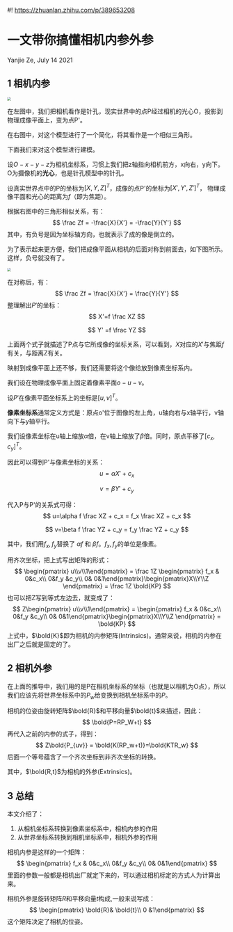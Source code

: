 #! https://zhuanlan.zhihu.com/p/389653208

# 一文带你搞懂相机内参外参
Yanjie Ze, July 14 2021

## 1 相机内参

<img src="/Users/yanjieze/Downloads/IMG_1786(20210713-113445).PNG" style="zoom:50%;" />

在左图中，我们把相机看作是针孔，现实世界中的点P经过相机的光心O，投影到物理成像平面上，变为点P'。

在右图中，对这个模型进行了一个简化，将其看作是一个相似三角形。

下面我们来对这个模型进行建模。



设$O-x-y-z$为相机坐标系，习惯上我们把z轴指向相机前方，x向右，y向下。O为摄像机的**光心**，也是针孔模型中的针孔。



设真实世界点中的P的坐标为$[X,Y,Z]^T$，成像的点P'的坐标为$[X',Y',Z']^T$， 物理成像平面和光心的距离为$f$（即为焦距）。



根据右图中的三角形相似关系，有：
$$
\frac Zf = -\frac{X}{X'} = -\frac{Y}{Y'}
$$
其中，有负号是因为坐标轴方向，也就表示了成的像是倒立的。

为了表示起来更方便，我们把成像平面从相机的后面对称到前面去，如下图所示。这样，负号就没有了。

<img src="/Users/yanjieze/Downloads/IMG_1788.jpg" style="zoom:50%;" />



在对称后，有：
$$
\frac Zf = \frac{X}{X'} = \frac{Y}{Y'}
$$
整理解出$P'$的坐标：
$$
X'=f \frac XZ
$$

$$
Y' =f \frac YZ
$$

上面两个式子就描述了P点与它所成像的坐标关系，可以看到，$X$对应的$X'$与焦距$f$有关，与距离Z有关。



映射到成像平面上还不够，我们还需要将这个像给放到像素坐标系内。

我们设在物理成像平面上固定着像素平面$o-u-v$。

设$P'$在像素平面坐标系上的坐标是$[u,v]^T$。

**像素坐标系**通常定义方式是：原点o'位于图像的左上角，u轴向右与x轴平行，v轴向下与y轴平行。

我们设像素坐标在u轴上缩放$\alpha$倍，在v轴上缩放了$\beta$倍。同时，原点平移了$[c_x, c_y]^T$。

因此可以得到P'与像素坐标的关系：
$$
u=\alpha X' + c_x
$$

$$
v=\beta Y' +c_y
$$

代入P与P'的关系式可得：
$$
u=\alpha f \frac XZ + c_x = f_x \frac XZ + c_x
$$

$$
v=\beta f \frac YZ + c_y = f_y \frac YZ + c_y
$$

其中，我们用$f_x, f_y$替换了 $\alpha f$ 和 $\beta f$。$f_x,f_y$的单位是像素。

用齐次坐标，把上式写出矩阵的形式：
$$
\begin{pmatrix} u\\v\\1\end{pmatrix} = \frac 1Z \begin{pmatrix} f_x & 0&c_x\\ 0&f_y &c_y\\ 0& 0&1\end{pmatrix}\begin{pmatrix}X\\Y\\Z \end{pmatrix} = \frac 1Z \bold{KP}
$$
也可以把Z写到等式左边去，就变成了：
$$
Z\begin{pmatrix} u\\v\\1\end{pmatrix} =  \begin{pmatrix} f_x & 0&c_x\\ 0&f_y &c_y\\ 0& 0&1\end{pmatrix}\begin{pmatrix}X\\Y\\Z \end{pmatrix} =  \bold{KP}
$$
上式中，$\bold{K}$即为相机的内参矩阵(Intrinsics)。通常来说，相机的内参在出厂之后就是固定的了。



## 2 相机外参

在上面的推导中，我们用的是P在相机坐标系的坐标（也就是以相机为O点），所以我们应该先将世界坐标系中的$P_w$给变换到相机坐标系中的$P$。

相机的位姿由旋转矩阵$\bold{R}$和平移向量$\bold{t}$来描述，因此：
$$
\bold{P=RP_W+t}
$$
再代入之前的内参的式子，得到：
$$
Z\bold{P_{uv}} = \bold{K(RP_w+t)}=\bold{KTR_w}
$$
后面一个等号蕴含了一个齐次坐标到非齐次坐标的转换。

其中，$\bold{R,t}$为相机的外参(Extrinsics)。



## 3 总结

本文介绍了：

1. 从相机坐标系转换到像素坐标系中，相机内参的作用
2. 从世界坐标系转换到相机坐标系中，相机外参的作用



相机内参是这样的一个矩阵：
$$
\begin{pmatrix} f_x & 0&c_x\\ 0&f_y &c_y\\ 0& 0&1\end{pmatrix}
$$
里面的参数一般都是相机出厂就定下来的，可以通过相机标定的方式人为计算出来。



相机外参是旋转矩阵$R$和平移向量$t$构成,一般来说写成：
$$
\begin{pmatrix} \bold{R}& \bold{t}\\ 0 &1\end{pmatrix}
$$
这个矩阵决定了相机的位姿。